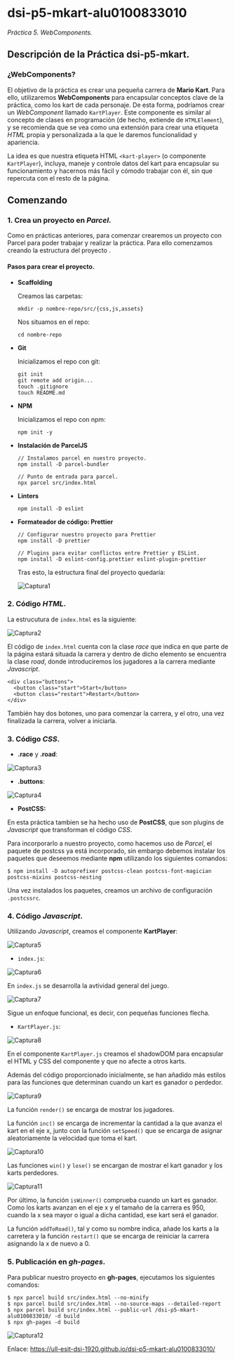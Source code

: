 # dsi-p5-mkart-alu0100833010

_Práctica 5.  WebComponents._

## Descripción de la Práctica  dsi-p5-mkart.

### ¿WebComponents? 

El objetivo de la práctica es crear una pequeña carrera de **Mario Kart**. Para ello, utilizaremos **WebComponents** para encapsular 
conceptos clave de la práctica, como los kart de cada personaje. De esta forma, podríamos crear un _WebComponent_ llamado `KartPlayer`.
Este componente es similar al concepto de clases en programación (de hecho, extiende de `HTMLElement`), y se recomienda que se vea 
como una extensión para crear una etiqueta _HTML_ propia y personalizada a la que le daremos funcionalidad y apariencia. 

La idea es que nuestra etiqueta HTML `<kart-player>` (o componente `KartPlayer`), incluya, maneje y controle datos del kart para encapsular 
su funcionamiento y hacernos más fácil y cómodo trabajar con él, sin que repercuta con el resto de la página.

## Comenzando

### 1. Crea un proyecto en _Parcel_.

Como en prácticas anteriores, para comenzar crearemos un proyecto con Parcel para poder trabajar y realizar la práctica. Para ello 
comenzamos creando la estructura del proyecto .

#### Pasos para crear el proyecto.

* **Scaffolding** 

  Creamos las carpetas:
  ```
  mkdir -p nombre-repo/src/{css,js,assets}
  ```
  Nos situamos en el repo:
  ```
  cd nombre-repo
  ```
* **Git**

  Inicializamos el repo con git:
  ```
  git init
  git remote add origin...
  touch .gitignore
  touch README.md
  ```
* **NPM**

  Inicializamos el repo con npm:
  ```
  npm init -y
  ```
* **Instalación de ParcelJS**
  ```
  // Instalamos parcel en nuestro proyecto.
  npm install -D parcel-bundler
  
  // Punto de entrada para parcel.
  npx parcel src/index.html
  ```
* **Linters**
  ```
  npm install -D eslint
  ```
* **Formateador de código: Prettier**
  ```
  // Configurar nuestro proyecto para Prettier
  npm install -D prettier
  
  // Plugins para evitar conflictos entre Prettier y ESLint.
  npm install -D eslint-config.prettier eslint-plugin-prettier
  ```
  
  Tras esto, la estructura final del proyecto quedaría:
  
  ![Captura1](src/assets/captures/cap1.png)
  
### 2. Código _HTML_.

La estrucutura de `index.html` es la siguiente:

 ![Captura2](src/assets/captures/cap3.png)
 
El código de `index.html` cuenta con la clase _race_ que indica en que parte de la página estará situada la carrera y dentro de
dicho elemento se encuentra la clase _road_, donde introduciremos los jugadores a la carrera mediante _Javascript_.

```
<div class="buttons">
  <button class="start">Start</button>
  <button class="restart">Restart</button>
</div>
```

También hay dos botones, uno para comenzar la carrera, y el otro, una vez finalizada la carrera, volver a iniciarla.

### 3. Código _CSS_.

* **.race** y **.road**:

 ![Captura3](src/assets/captures/cap4.png)
 
* **.buttons**:

![Captura4](src/assets/captures/cap5.png)

* **PostCSS:**

En esta práctica tambien se ha hecho uso de **PostCSS**, que son plugins de _Javascript_ que transforman el código _CSS_. 

Para incorporarlo a nuestro proyecto, como hacemos uso de _Parcel_, el paquete de postcss ya está incorporado, sin embargo debemos
instalar los paquetes que deseemos mediante **npm** utilizando los siguientes comandos:

```
$ npm install -D autoprefixer postcss-clean postcss-font-magician postcss-mixins postcss-nesting
```
Una vez instalados los paquetes, creamos un archivo de configuración `.postcssrc`.

### 4. Código _Javascript_.

Utilizando _Javascript_, creamos el componente **KartPlayer**:

 ![Captura5](src/assets/captures/cap2.png)
 
* `index.js`:

 ![Captura6](src/assets/captures/cap6.png)
 
En `index.js` se desarrolla la avtividad general del juego. 

 ![Captura7](src/assets/captures/cap7.png)
 
Sigue un enfoque funcional, es decir, con pequeñas funciones flecha.

* `KartPlayer.js`:

![Captura8](src/assets/captures/cap8.png)

En el componente `KartPlayer.js` creamos el shadowDOM para encapsular el HTML y CSS del componente y que no afecte a otros
karts. 

Además del código proporcionado inicialmente, se han añadido más estilos para las funciones que determinan cuando un kart es
ganador o perdedor.

![Captura9](src/assets/captures/cap9.png)

La función `render()` se encarga de mostrar los jugadores.

La función `inc()` se encarga de incrementar la cantidad a la que avanza el kart en el eje x, junto con la función `setSpeed()`
que se encarga de asignar aleatoriamente la velocidad que toma el kart.

![Captura10](src/assets/captures/cap10.png)

Las funciones `win()` y `lose()` se encargan de mostrar el kart ganador y los karts perdedores.

![Captura11](src/assets/captures/cap11.png)
 
Por último, la función `isWinner()` comprueba cuando un kart es ganador. Como los karts avanzan en el eje x y el tamaño de la
carrera es 950, cuando la x sea mayor o igual a dicha cantidad, ese kart será el ganador.

La función `addToRoad()`, tal y como su nombre indica, añade los karts a la carretera y la función `restart()` que se encarga
de reiniciar la carrera asignando la x de nuevo a 0.

### 5. Publicación en _gh-pages_.
 
Para publicar nuestro proyecto en **gh-pages**, ejecutamos los siguientes comandos:
```
$ npx parcel build src/index.html --no-minify
$ npx parcel build src/index.html --no-source-maps --detailed-report
$ npx parcel build src/index.html --public-url /dsi-p5-mkart-alu0100833010/ -d build
$ npx gh-pages -d build
```
![Captura12](src/assets/captures/cap12.png)

Enlace:  https://ull-esit-dsi-1920.github.io/dsi-p5-mkart-alu0100833010/
